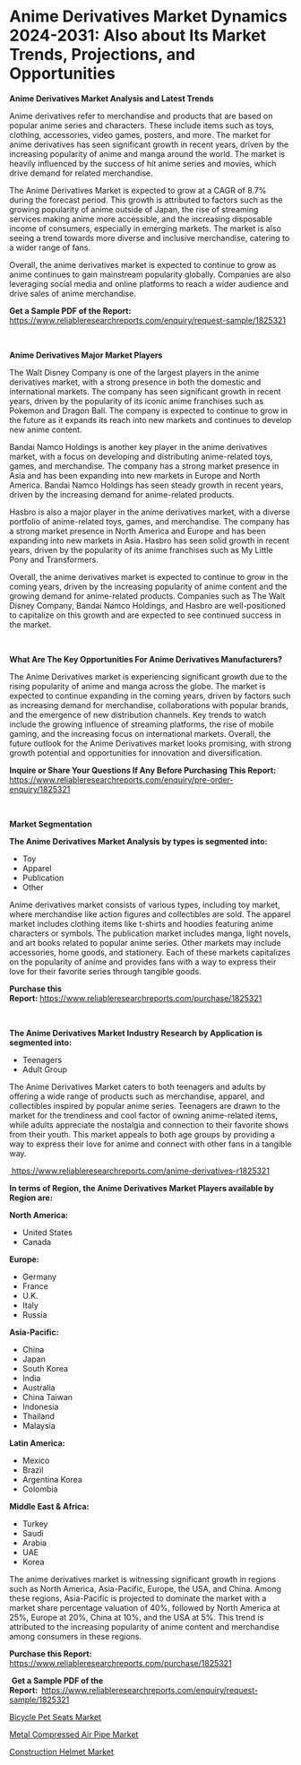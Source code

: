 <p><h1>Anime Derivatives Market Dynamics 2024-2031: Also about Its Market Trends, Projections, and Opportunities</h1></p><p><strong>Anime Derivatives Market Analysis and Latest Trends</strong></p>
<p><p>Anime derivatives refer to merchandise and products that are based on popular anime series and characters. These include items such as toys, clothing, accessories, video games, posters, and more. The market for anime derivatives has seen significant growth in recent years, driven by the increasing popularity of anime and manga around the world. The market is heavily influenced by the success of hit anime series and movies, which drive demand for related merchandise.</p><p>The Anime Derivatives Market is expected to grow at a CAGR of 8.7% during the forecast period. This growth is attributed to factors such as the growing popularity of anime outside of Japan, the rise of streaming services making anime more accessible, and the increasing disposable income of consumers, especially in emerging markets. The market is also seeing a trend towards more diverse and inclusive merchandise, catering to a wider range of fans.</p><p>Overall, the anime derivatives market is expected to continue to grow as anime continues to gain mainstream popularity globally. Companies are also leveraging social media and online platforms to reach a wider audience and drive sales of anime merchandise.</p></p>
<p><strong>Get a Sample PDF of the Report:&nbsp;</strong> <a href="https://www.reliableresearchreports.com/enquiry/request-sample/1825321">https://www.reliableresearchreports.com/enquiry/request-sample/1825321</a></p>
<p>&nbsp;</p>
<p><strong>Anime Derivatives Major Market Players</strong></p>
<p><p>The Walt Disney Company is one of the largest players in the anime derivatives market, with a strong presence in both the domestic and international markets. The company has seen significant growth in recent years, driven by the popularity of its iconic anime franchises such as Pokemon and Dragon Ball. The company is expected to continue to grow in the future as it expands its reach into new markets and continues to develop new anime content.</p><p>Bandai Namco Holdings is another key player in the anime derivatives market, with a focus on developing and distributing anime-related toys, games, and merchandise. The company has a strong market presence in Asia and has been expanding into new markets in Europe and North America. Bandai Namco Holdings has seen steady growth in recent years, driven by the increasing demand for anime-related products.</p><p>Hasbro is also a major player in the anime derivatives market, with a diverse portfolio of anime-related toys, games, and merchandise. The company has a strong market presence in North America and Europe and has been expanding into new markets in Asia. Hasbro has seen solid growth in recent years, driven by the popularity of its anime franchises such as My Little Pony and Transformers.</p><p>Overall, the anime derivatives market is expected to continue to grow in the coming years, driven by the increasing popularity of anime content and the growing demand for anime-related products. Companies such as The Walt Disney Company, Bandai Namco Holdings, and Hasbro are well-positioned to capitalize on this growth and are expected to see continued success in the market.</p></p>
<p>&nbsp;</p>
<p><strong>What Are The Key Opportunities For Anime Derivatives Manufacturers?</strong></p>
<p><p>The Anime Derivatives market is experiencing significant growth due to the rising popularity of anime and manga across the globe. The market is expected to continue expanding in the coming years, driven by factors such as increasing demand for merchandise, collaborations with popular brands, and the emergence of new distribution channels. Key trends to watch include the growing influence of streaming platforms, the rise of mobile gaming, and the increasing focus on international markets. Overall, the future outlook for the Anime Derivatives market looks promising, with strong growth potential and opportunities for innovation and diversification.</p></p>
<p><strong>Inquire or Share Your Questions If Any Before Purchasing This Report:</strong> <a href="https://www.reliableresearchreports.com/enquiry/pre-order-enquiry/1825321">https://www.reliableresearchreports.com/enquiry/pre-order-enquiry/1825321</a></p>
<p>&nbsp;</p>
<p><strong>Market Segmentation</strong></p>
<p><strong>The Anime Derivatives Market Analysis by types is segmented into:</strong></p>
<p><ul><li>Toy</li><li>Apparel</li><li>Publication</li><li>Other</li></ul></p>
<p><p>Anime derivatives market consists of various types, including toy market, where merchandise like action figures and collectibles are sold. The apparel market includes clothing items like t-shirts and hoodies featuring anime characters or symbols. The publication market includes manga, light novels, and art books related to popular anime series. Other markets may include accessories, home goods, and stationery. Each of these markets capitalizes on the popularity of anime and provides fans with a way to express their love for their favorite series through tangible goods.</p></p>
<p><strong>Purchase this Report:&nbsp;</strong><a href="https://www.reliableresearchreports.com/purchase/1825321">https://www.reliableresearchreports.com/purchase/1825321</a></p>
<p>&nbsp;</p>
<p><strong>The Anime Derivatives Market Industry Research by Application is segmented into:</strong></p>
<p><ul><li>Teenagers</li><li>Adult Group</li></ul></p>
<p><p>The Anime Derivatives Market caters to both teenagers and adults by offering a wide range of products such as merchandise, apparel, and collectibles inspired by popular anime series. Teenagers are drawn to the market for the trendiness and cool factor of owning anime-related items, while adults appreciate the nostalgia and connection to their favorite shows from their youth. This market appeals to both age groups by providing a way to express their love for anime and connect with other fans in a tangible way.</p></p>
<p><a href="https://www.reliableresearchreports.com/anime-derivatives-r1825321">&nbsp;https://www.reliableresearchreports.com/anime-derivatives-r1825321</a></p>
<p><strong>In terms of Region, the Anime Derivatives Market Players available by Region are:</strong></p>
<p>
    <p> <strong> North America: </strong>
        <ul>
            <li>United States</li>
            <li>Canada</li>
        </ul>
        </p> 
    <p> <strong> Europe: </strong>
        <ul>
            <li>Germany</li>
            <li>France</li>
            <li>U.K.</li>
            <li>Italy</li>
            <li>Russia</li>
        </ul>
        </p> 
    <p> <strong> Asia-Pacific: </strong>
        <ul>
            <li>China</li>
            <li>Japan</li>
            <li>South Korea</li>
            <li>India</li>
            <li>Australia</li>
            <li>China Taiwan</li>
            <li>Indonesia</li>
            <li>Thailand</li>
            <li>Malaysia</li>
        </ul>
        </p> 
    <p> <strong> Latin America: </strong>
        <ul>
            <li>Mexico</li>
            <li>Brazil</li>
            <li>Argentina Korea</li>
            <li>Colombia</li>
        </ul>
        </p> 
    <p> <strong> Middle East & Africa: </strong>
        <ul>
            <li>Turkey</li>
            <li>Saudi</li>
            <li>Arabia</li>
            <li>UAE</li>
            <li>Korea</li>
        </ul>
    </p>
    </p>
<p><p>The anime derivatives market is witnessing significant growth in regions such as North America, Asia-Pacific, Europe, the USA, and China. Among these regions, Asia-Pacific is projected to dominate the market with a market share percentage valuation of 40%, followed by North America at 25%, Europe at 20%, China at 10%, and the USA at 5%. This trend is attributed to the increasing popularity of anime content and merchandise among consumers in these regions.</p></p>
<p><strong>Purchase this Report: </strong><a href="https://www.reliableresearchreports.com/purchase/1825321">https://www.reliableresearchreports.com/purchase/1825321</a></p>
<p>&nbsp;<strong>Get a Sample PDF of the Report:&nbsp;&nbsp;</strong><a href="https://www.reliableresearchreports.com/enquiry/request-sample/1825321">https://www.reliableresearchreports.com/enquiry/request-sample/1825321</a></p>
<p><strong></strong></p>
<p><p><a href="https://github.com/mahnoor2003/Market-Research-Report-List-5/blob/main/bicycle-pet-seats-market.md">Bicycle Pet Seats Market</a></p><p><a href="https://view.publitas.com/reportprime-1/metal-compressed-air-pipe-market-a-global-and-regional-analysis-focus-on-region-country-level-analysis-and-competitive-landscape/">Metal Compressed Air Pipe Market</a></p><p><a href="https://github.com/BryceTownsendr/Market-Research-Report-List-5/blob/main/construction-helmet-market.md">Construction Helmet Market</a></p></p>